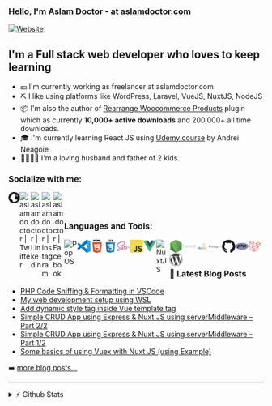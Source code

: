 ### Hello, I'm Aslam Doctor - at [aslamdoctor.com](https://aslamdoctor.com)


[![Website](https://img.shields.io/website?label=aslamdoctor.com&style=for-the-badge&url=https%3A%2F%2Faslamdoctor.com)](https://aslamdoctor.com) 

## I'm a Full stack web developer who loves to keep learning

- 💵 I'm currently working as freelancer at aslamdoctor.com
- ⛏ I like using platforms like WordPress, Laravel, VueJS, NuxtJS, NodeJS
- 📦 I'm also the author of [Rearrange Woocommerce Products](https://wordpress.org/plugins/rearrange-woocommerce-products/) plugin which as currently **10,000+ active downloads** and 200,000+ all time downloads.
- 🎓 I'm currently learning React JS using [Udemy course](https://www.udemy.com/course/complete-react-developer-zero-to-mastery/) by Andrei Neagoie
- 👨‍👩‍👧‍👦 I'm a loving husband and father of 2 kids.

### Socialize with me:

[<img align="left" alt="aslamdoctor.com" width="22px" src="https://raw.githubusercontent.com/iconic/open-iconic/master/svg/globe.svg" />][website] [<img align="left" alt="aslamdoctor | Twitter" width="22px" src="https://cdn.jsdelivr.net/npm/simple-icons@v3/icons/twitter.svg" />][twitter] [<img align="left" alt="aslamdoctor | LinkedIn" width="22px" src="https://cdn.jsdelivr.net/npm/simple-icons@v3/icons/linkedin.svg" />][linkedin] [<img align="left" alt="aslamdoctor | Instagram" width="22px" src="https://cdn.jsdelivr.net/npm/simple-icons@v3/icons/instagram.svg" />][instagram] [<img align="left" alt="aslam.doctor | Facebook" width="22px" src="https://cdn.jsdelivr.net/npm/simple-icons@v3/icons/facebook.svg" />][facebook]

<br /><br />

### Languages and Tools:

[<img align="left" alt="Pop OS" width="26px" src="https://avatars2.githubusercontent.com/u/33131755?s=200&v=4" />][popos]  [<img align="left" alt="VSCode" width="26px" src="https://raw.githubusercontent.com/github/explore/80688e429a7d4ef2fca1e82350fe8e3517d3494d/topics/visual-studio-code/visual-studio-code.png" />][vscode]  [<img align="left" alt="HTML5" width="26px" src="https://raw.githubusercontent.com/github/explore/80688e429a7d4ef2fca1e82350fe8e3517d3494d/topics/html/html.png" />][html5] [<img align="left" alt="CSS3" width="26px" src="https://raw.githubusercontent.com/github/explore/80688e429a7d4ef2fca1e82350fe8e3517d3494d/topics/css/css.png" />][css3] [<img align="left" alt="Sass" width="26px" src="https://raw.githubusercontent.com/github/explore/80688e429a7d4ef2fca1e82350fe8e3517d3494d/topics/sass/sass.png" />][sass] [<img align="left" alt="JavaScript" width="26px" src="https://raw.githubusercontent.com/github/explore/80688e429a7d4ef2fca1e82350fe8e3517d3494d/topics/javascript/javascript.png" />][javascript] [<img align="left" alt="VueJS" width="26px" src="https://raw.githubusercontent.com/github/explore/80688e429a7d4ef2fca1e82350fe8e3517d3494d/topics/vue/vue.png" />][vuejs] [<img align="left" alt="NuxtJS" width="26px" src="https://avatars2.githubusercontent.com/u/23360933?s=200&v=4" />][nuxtjs] [<img align="left" alt="Node.js" width="26px" src="https://raw.githubusercontent.com/github/explore/80688e429a7d4ef2fca1e82350fe8e3517d3494d/topics/nodejs/nodejs.png" />][nodejs] [<img align="left" alt="Express" width="26px" src="https://raw.githubusercontent.com/github/explore/80688e429a7d4ef2fca1e82350fe8e3517d3494d/topics/express/express.png" />][express] [<img align="left" alt="MySQL" width="26px" src="https://raw.githubusercontent.com/github/explore/80688e429a7d4ef2fca1e82350fe8e3517d3494d/topics/mysql/mysql.png" />][mysql] [<img align="left" alt="MongoDB" width="26px" src="https://raw.githubusercontent.com/github/explore/80688e429a7d4ef2fca1e82350fe8e3517d3494d/topics/mongodb/mongodb.png" />][mongodb] [<img align="left" alt="GitHub" width="26px" src="https://raw.githubusercontent.com/github/explore/78df643247d429f6cc873026c0622819ad797942/topics/github/github.png" />][github] [<img align="left" alt="PHP" width="26px" src="https://raw.githubusercontent.com/github/explore/ccc16358ac4530c6a69b1b80c7223cd2744dea83/topics/php/php.png" />][php] [<img align="left" alt="Laravel" width="26px" src="https://raw.githubusercontent.com/github/explore/56a826d05cf762b2b50ecbe7d492a839b04f3fbf/topics/laravel/laravel.png" />][laravel] [<img align="left" alt="Wordpress" width="26px" src="https://raw.githubusercontent.com/github/explore/80688e429a7d4ef2fca1e82350fe8e3517d3494d/topics/wordpress/wordpress.png" />][wordpress]

<br /><br />

### 📕 Latest Blog Posts

<!-- BLOG-POST-LIST:START -->
- [PHP Code Sniffing & Formatting in VSCode](https://www.aslamdoctor.com/php-code-sniffing-formatting-in-vscode/)
- [My web development setup using WSL](https://www.aslamdoctor.com/my-web-development-setup-using-wsl/)
- [Add dynamic style tag inside Vue template tag](https://www.aslamdoctor.com/add-dynamic-style-tag-inside-vue-template-tag/)
- [Simple CRUD App using Express & Nuxt JS using serverMiddleware – Part 2/2](https://www.aslamdoctor.com/simple-crud-app-using-express-nuxt-js-using-servermiddleware-part-2/)
- [Simple CRUD App using Express & Nuxt JS using serverMiddleware – Part 1/2](https://www.aslamdoctor.com/simple-crud-app-using-express-nuxt-js-using-servermiddleware-part-1/)
- [Some basics of using Vuex with Nuxt JS (using Example)](https://www.aslamdoctor.com/some-basics-of-using-vuex-with-nuxt-js-using-example/)
<!-- BLOG-POST-LIST:END -->

➡️ [more blog posts...](https://www.aslamdoctor.com)


---

<details>
  <summary>⚡ Github Stats</summary>

  [![Aslam Doctor's github stats](https://github-readme-stats.vercel.app/api?username=aslamdoctor)](https://github.com/anuraghazra/github-readme-stats)


</details>



[website]: https://aslamdoctor.com
[twitter]: https://twitter.com/aslammdoctor
[linkedin]: https://linkedin.com/in/aslamdoctor
[facebook]: https://www.facebook.com/aslam.doctor
[instagram]: https://instagram.com/aslamdoctor

[popos]: https://pop.system76.com/
[vscode]: https://code.visualstudio.com/
[html5]: https://www.w3schools.com/html/
[css3]: https://www.w3schools.com/css/
[sass]: https://sass-lang.com/
[javascript]: https://www.w3schools.com/js/
[vuejs]: https://vuejs.org/
[nuxtjs]: https://nuxtjs.org/
[nodejs]: https://nodejs.org/
[express]: https://expressjs.com/
[mysql]: https://www.mysql.com/
[mongodb]: https://www.mongodb.com/
[github]: https://www.github.com/
[php]: https://www.php.net/
[laravel]: https://laravel.com/
[wordpress]: https://wordpress.org/
[golang]: https://golang.org/
